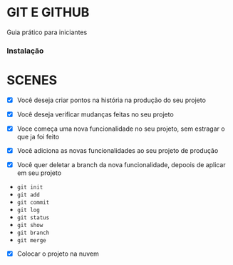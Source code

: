 # GIT E GITHUB

Guia prático para iniciantes

### Instalação

# SCENES

- [x] Você deseja criar pontos na história na produção do seu projeto
- [x] Você deseja verificar mudanças feitas no seu projeto

- [x] Voce começa uma nova funcionalidade no seu projeto, sem estragar o que ja foi feito
- [x] Você adiciona as novas funcionalidades ao seu projeto de produção
- [x] Você quer deletar a branch da nova funcionalidade, depoois de aplicar em seu projeto

- `git init`
- `git add`
- `git commit`
- `git log`
- `git status`
- `git show`
- `git branch`
- `git merge`

- [x] Colocar o projeto na nuvem

